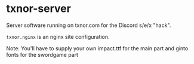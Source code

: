 # txnor-server
Server software running on txnor.com for the Discord s/e/x "hack".

`txnor.nginx` is an nginx site configuration.

Note: You'll have to supply your own impact.ttf for the main part and ginto fonts for the swordgame part
